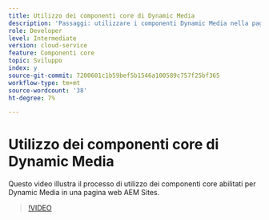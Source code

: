 ```yaml
---
title: Utilizzo dei componenti core di Dynamic Media
description: 'Passaggi: utilizzare i componenti Dynamic Media nella pagina Sites  '
role: Developer
level: Intermediate
version: cloud-service
feature: Componenti core
topic: Sviluppo
index: y
source-git-commit: 7200601c1b59bef5b1546a100589c757f25bf365
workflow-type: tm+mt
source-wordcount: '38'
ht-degree: 7%

---
```



# Utilizzo dei componenti core di Dynamic Media

Questo video illustra il processo di utilizzo dei componenti core abilitati per Dynamic Media in una pagina web AEM Sites.

>[!VIDEO](https://video.tv.adobe.com/v/335461?quality=9&learn=on)
